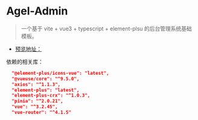 # Agel-Admin

> 一个基于 vite + vue3 + typescript + element-plsu 的后台管理系统基础模板。

- [预览地址：](https://agrass.gitee.io/agel-admin/)


依赖的相关库：

```json
  "@element-plus/icons-vue": "latest",
  "@vueuse/core": "^9.5.0",
  "axios": "^1.1.3",
  "element-plus": "latest",
  "element-plus-crx": "^1.0.3",
  "pinia": "^2.0.21",
  "vue": "^3.2.45",
  "vue-router": "^4.1.5"
```





